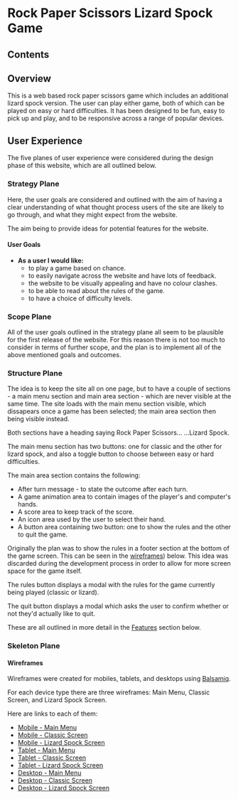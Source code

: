 # Rock Paper Scissors Lizard Spock Game

## Contents

## Overview

This is a web based rock paper scissors game which includes an additional lizard spock version. The user can play either game, both of which can be played on easy or hard difficulties. It has been designed to be fun, easy to pick up and play, and to be responsive across a range of popular devices.

## User Experience

The five planes of user experience were considered during the design phase of this website, which are all outlined below.

### Strategy Plane

Here, the user goals are considered and outlined with the aim of having a clear understanding of what thought process users of the site are likely to go through, and what they might expect from the website. 

The aim being to provide ideas for potential features for the website.

#### User Goals
  - __As a user I would like:__
      - to play a game based on chance.
      - to easily navigate across the website and have lots of feedback.
      - the website to be visually appealing and have no colour clashes.
      - to be able to read about the rules of the game.
      - to have a choice of difficulty levels.

### Scope Plane

All of the user goals outlined in the strategy plane all seem to be plausible for the first release of the website. For this reason there is not too much to consider in terms of further scope, and the plan is to implement all of the above mentioned goals and outcomes.

### Structure Plane

The idea is to keep the site all on one page, but to have a couple of sections - a main menu section and main area section - which are never visible at the same time. The site loads with the main menu section visible, which dissapears once a game has been selected; the main area section then being visible instead.

Both sections have a heading saying Rock Paper Scissors... ...Lizard Spock. 

The main menu section has two buttons: one for classic and the other for lizard spock, and also a toggle button to choose between easy or hard difficulties.

The main area section contains the following:
- After turn message - to state the outcome after each turn.
- A game animation area to contain images of the player's and computer's hands. 
- A score area to keep track of the score.
- An icon area used by the user to select their hand.
- A button area containing two button: one to show the rules and the other to quit the game.

Originally the plan was to show the rules in a footer section at the bottom of the game screen. This can be seen in the [wireframes](#wireframes)) below. This idea was discarded during the development process in order to allow for more screen space for the game itself.

The rules button displays a modal with the rules for the game currently being played (classic or lizard).

The quit button displays a modal which asks the user to confirm whether or not they'd actually like to quit.

These are all outlined in more detail in the [Features](#features) section below.

### Skeleton Plane

#### Wireframes

Wireframes were created for mobiles, tablets, and desktops using [Balsamiq](https://balsamiq.com/).

For each device type there are three wireframes: Main Menu, Classic Screen, and Lizard Spock Screen.

Here are links to each of them:

- [Mobile - Main Menu](assets/wireframes/mobile-menu.pdf)
- [Mobile - Classic Screen](assets/wireframes/mobile-classic.pdf)
- [Mobile - Lizard Spock Screen](assets/wireframes/mobile-lizard.pdf)
- [Tablet - Main Menu](assets/wireframes/tablet-menu.pdf)
- [Tablet - Classic Screen](assets/wireframes/tablet-classic.pdf)
- [Tablet - Lizard Spock Screen](assets/wireframes/tablet-lizard.pdf)
- [Desktop - Main Menu](assets/wireframes/desktop-menu.pdf)
- [Desktop - Classic Screen](assets/wireframes/desktop-classic.pdf)
- [Desktop - Lizard Spock Screen](assets/wireframes/desktop-lizard.pdf)

